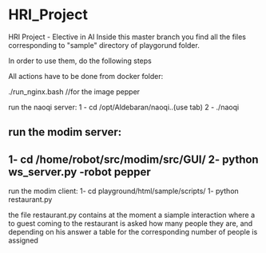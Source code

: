 # HRI_Project
HRI Project - Elective in AI
Inside this master branch you find all the files corresponding to "sample" directory of playgorund folder.

In order to use them, do the following steps

All actions have to be done from docker folder:

./run_nginx.bash   //for the image pepper 

run the naoqi server: 
1 - cd /opt/Aldebaran/naoqi..(use tab)
2 - ./naoqi 

run the modim server: 
--
1-  cd /home/robot/src/modim/src/GUI/
2-  python ws_server.py -robot pepper 
--

run the modim client:
1-  cd playground/html/sample/scripts/
1-  python restaurant.py

the file restaurant.py contains at the moment a siample interaction where a to guest coming to the restaurant is asked how many people they are, and depending on his answer a table for the corresponding number of people is assigned  
